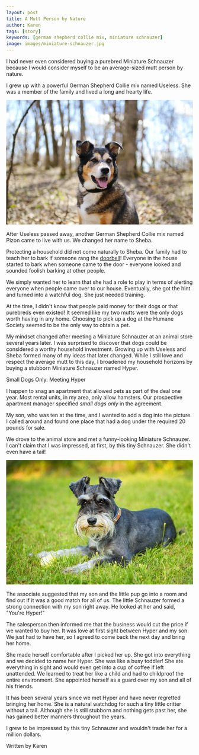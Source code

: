 ```yaml
---
layout: post
title: A Mutt Person by Nature
author: Karen
tags: [story]
keywords: [german shepherd collie mix, miniature schnauzer]
image: images/miniature-schnauzer.jpg
---
```


I had never even considered buying a purebred Miniature Schnauzer because I would consider myself to be an average-sized mutt person by nature.

I grew up with a powerful German Shepherd Collie mix named Useless. She was a member of the family and lived a long and hearty life.

![A German-Shepherd Collie Mix](/images/german-shepherd-collie-mix.jpg)

After Useless passed away, another German Shepherd Collie mix named Pizon came to live with us. We changed her name to Sheba.

Protecting a household did not come naturally to Sheba. Our family had to teach her to bark if someone rang the [doorbell](https://www.amazon.com/s?k=doorbell&tag=puppysnuggles-20)! Everyone in the house started to bark when someone came to the door - everyone looked and sounded foolish barking at other people. 

We simply wanted her to learn that she had a role to play in terms of alerting everyone when people came over to our house.  Eventually, she got the hint and turned into a watchful dog. She just needed training.

At the time, I didn't know that people paid money for their dogs or that purebreds even existed! It seemed like my two mutts were the only dogs worth having in any home. Choosing to pick up a dog at the Humane Society seemed to be the only way to obtain a pet. 

My mindset changed after meeting a Miniature Schnauzer at an animal store several years later. I was surprised to discover that dogs could be considered a worthy household investment. Growing up with Useless and Sheba formed many of my ideas that later changed. While I still love and respect the average mutt to this day, I broadened my household horizons by buying a stubborn Miniature Schnauzer named Hyper. 

Small Dogs Only: Meeting Hyper

I happen to snag an apartment that allowed pets as part of the deal one year. Most rental units, in my area, only allow hamsters. Our prospective apartment manager specified *small dogs only* in the agreement. 

My son, who was ten at the time, and I wanted to add a dog into the picture. I called around and found one place that had a dog under the required 20 pounds for sale. 

We drove to the animal store and met a funny-looking Miniature Schnauzer. I can't claim that I was impressed, at first, by this tiny Schnauzer. She didn't even have a tail!

![A Miniature Schnauzer](/images/miniature-schnauzer.jpg)

The associate suggested that my son and the little pup go into a room and find out if it was a good match for all of us. The little Schnauzer formed a strong connection with my son right away. He looked at her and said, "You're Hyper!"

The salesperson then informed me that the business would cut the price if we wanted to buy her. It was love at first sight between Hyper and my son. We just had to have her, so I agreed to come back the next day and bring her home.

She made herself comfortable after I picked her up. She got into everything and we decided to name her Hyper. She was like a busy toddler! She ate everything in sight and would even get into a cup of coffee if left unattended. We learned to treat her like a child and had to childproof the entire environment. She appointed herself as a guard over my son and all of his friends.

It has been several years since we met Hyper and have never regretted bringing her home. She is a natural watchdog for such a tiny little critter without a tail. Although she is still stubborn and nothing gets past her, she has gained better manners throughout the years.

I grew to be impressed by this tiny Schnauzer and wouldn't trade her for a million dollars.

 Written by Karen

